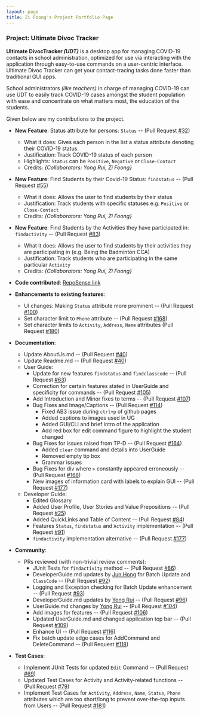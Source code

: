 ```yaml
---
layout: page
title: Zi Foong's Project Portfolio Page
---
```


### Project: Ultimate Divoc Tracker
**Ultimate DivocTracker _(UDT)_** is a desktop app for managing COVID-19 contacts in school administration, optimized for use via interacting with the application through easy-to-use commands on a user-centric interface.
Ultimate Divoc Tracker can get your contact-tracing tasks done faster than traditional GUI apps.

School administrators _(like teachers)_ in charge of managing COVID-19 can use UDT to easily track COVID-19 cases amongst the student population with ease and concentrate on what matters most, the education of the students.

Given below are my contributions to the project.
* **New Feature**: Status attribute for persons: `Status` -- (Pull Request [\#32](https://github.com/AY2122S2-CS2103T-T12-1/tp/pull/32))
  * What it does: Gives each person in the list a status attribute denoting their COVID-19 status.
  * Justification: Track COVID-19 status of each person
  * Highlights: `Status` can be `Positive`, `Negative` or `Close-Contact`
  * Credits: *{Collaborators: Yong Rui, Zi Foong}*


* **New Feature**: Find Students by their Covid-19 Status: `findstatus` -- (Pull Request [\#55](https://github.com/AY2122S2-CS2103T-T12-1/tp/pull/55))
  * What it does: Allows the user to find students by their status
  * Justification: Track students with specific statuses e.g. `Positive` or `Close-Contact`
  * Credits: *{Collaborators: Yong Rui, Zi Foong}*


* **New Feature**: Find Students by the Activities they have participated in: `findactivity` -- (Pull Request [\#83](https://github.com/AY2122S2-CS2103T-T12-1/tp/pull/83))
  * What it does: Allows the user to find students by their activities they are participating in (e.g. Being the Badminton CCA)
  * Justification: Track students who are participating in the same particular `Activity`
  * Credits: *{Collaborators: Yong Rui, Zi Foong}*


* **Code contributed**: [RepoSense link](https://nus-cs2103-ay2122s2.github.io/tp-dashboard/?search=lzf834&breakdown=true&sort=groupTitle&sortWithin=title&since=2022-02-18&timeframe=commit&mergegroup=&groupSelect=groupByRepos&checkedFileTypes=docs~functional-code~test-code~other)


* **Enhancements to existing features**:
  * UI changes: Making `Status` attribute more prominent -- (Pull Request [\#100](https://github.com/AY2122S2-CS2103T-T12-1/tp/pull/100))
  * Set character limit to `Phone` attribute -- (Pull Request [\#168](https://github.com/AY2122S2-CS2103T-T12-1/tp/pull/168))
  * Set character limits to `Activity`, `Address`, `Name` attributes (Pull Request [\#180](https://github.com/AY2122S2-CS2103T-T12-1/tp/pull/180))


* **Documentation**:
  * Update AboutUs.md -- (Pull Request [\#40](https://github.com/AY2122S2-CS2103T-T12-1/tp/pull/40))
  * Update Readme.md -- (Pull Request [\#40](https://github.com/AY2122S2-CS2103T-T12-1/tp/pull/40))
  * User Guide:
    * Update for new features `findstatus` and `findclasscode` -- (Pull Request [\#63](https://github.com/AY2122S2-CS2103T-T12-1/tp/pull/63))
    * Correction for certain features stated in UserGuide and specificity for commands -- (Pull Request [\#105](https://github.com/AY2122S2-CS2103T-T12-1/tp/pull/105))
    * Add Introduction and Minor fixes to terms -- (Pull Request [\#107](https://github.com/AY2122S2-CS2103T-T12-1/tp/pull/107))
    * Bug Fixes and Image/Captions -- (Pull Request [\#114](https://github.com/AY2122S2-CS2103T-T12-1/tp/pull/114))
      * Fixed AB3 issue during `ctrl+p` of github pages
      * Added captions to images used in UG
      * Added GUI/CLI and brief intro of the application
      * Add red box for edit command figure to highlight the student changed
    * Bug Fixes for issues raised from TP-D -- (Pull Request [\#164](https://github.com/AY2122S2-CS2103T-T12-1/tp/pull/164))
      * Added `clear` command and details into UserGuide
      * Removed empty tip box
      * Grammar issues
    * Bug Fixes for div where `>` constantly appeared erroneously -- (Pull Request [\#168](https://github.com/AY2122S2-CS2103T-T12-1/tp/pull/168))
    * New images of information card with labels to explain GUI -- (Pull Request [\#177](https://github.com/AY2122S2-CS2103T-T12-1/tp/pull/177))
  * Developer Guide:
    * Edited Glossary
    * Added User Profile, User Stories and Value Prepositions -- (Pull Request [\#25](https://github.com/AY2122S2-CS2103T-T12-1/tp/pull/25))
    * Added QuickLinks and Table of Content -- (Pull Request [\#84](https://github.com/AY2122S2-CS2103T-T12-1/tp/pull/84))
    * Features `Status`, `findstatus` and `Activity` implementation -- (Pull Request [\#91](https://github.com/AY2122S2-CS2103T-T12-1/tp/pull/91))
    * `findactivity` implementation alternative -- (Pull Request [\#177](https://github.com/AY2122S2-CS2103T-T12-1/tp/pull/177))


* **Community**:
  * PRs reviewed (with non-trivial review comments): 
    * JUnit Tests for `findactivity` method -- (Pull Request [\#86](https://github.com/AY2122S2-CS2103T-T12-1/tp/pull/86))
    * DeveloperGuide.md updates by [Jun Hong](https://github.com/whoisjunhong) for Batch Update and `ClassCode` -- (Pull Request [\#92](https://github.com/AY2122S2-CS2103T-T12-1/tp/pull/92))
    * Logging and Exception checking for Batch Update enhancement -- (Pull Request [\#93](https://github.com/AY2122S2-CS2103T-T12-1/tp/pull/93))
    * DeveloperGuide.md updates by [Yong Rui](https://github.com/Fenway17) -- (Pull Request [\#96](https://github.com/AY2122S2-CS2103T-T12-1/tp/pull/96))
    * UserGuide.md changes by [Yong Rui](https://github.com/Fenway17) -- (Pull Request [\#104](https://github.com/AY2122S2-CS2103T-T12-1/tp/pull/104))
    * Add images for features -- (Pull Request [\#106](https://github.com/AY2122S2-CS2103T-T12-1/tp/pull/106))
    * Updated UserGuide.md and changed application top bar -- (Pull Request [\#109](https://github.com/AY2122S2-CS2103T-T12-1/tp/pull/109))
    * Enhance UI -- (Pull Request [\#116](https://github.com/AY2122S2-CS2103T-T12-1/tp/pull/116))
    * Fix batch update edge cases for AddCommand and DeleteCommand -- (Pull Request [\#118](https://github.com/AY2122S2-CS2103T-T12-1/tp/pull/118))


* **Test Cases**:
  * Implement JUnit Tests for updated `Edit` Command -- (Pull Request [\#69](https://github.com/AY2122S2-CS2103T-T12-1/tp/pull/69))
  * Updated Test Cases for Activity and Activity-related functions -- (Pull Request [\#79](https://github.com/AY2122S2-CS2103T-T12-1/tp/pull/79))
  * Implement Test Cases for `Activity`, `Address`, `Name`, `Status`, `Phone`  attributes which are too short/long to prevent over-the-top inputs from Users -- (Pull Request [\#181](https://github.com/AY2122S2-CS2103T-T12-1/tp/pull/181))
